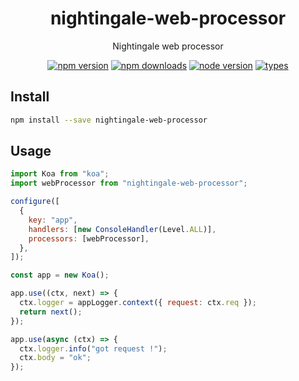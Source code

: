 <h1 align="center">
  nightingale-web-processor
</h1>

<p align="center">
  Nightingale web processor
</p>

<p align="center">
  <a href="https://npmjs.org/package/nightingale-web-processor"><img src="https://img.shields.io/npm/v/nightingale-web-processor.svg?style=flat-square" alt="npm version"></a>
  <a href="https://npmjs.org/package/nightingale-web-processor"><img src="https://img.shields.io/npm/dw/nightingale-web-processor.svg?style=flat-square" alt="npm downloads"></a>
  <a href="https://npmjs.org/package/nightingale-web-processor"><img src="https://img.shields.io/node/v/nightingale-web-processor.svg?style=flat-square" alt="node version"></a>
  <a href="https://npmjs.org/package/nightingale-web-processor"><img src="https://img.shields.io/npm/types/nightingale-web-processor.svg?style=flat-square" alt="types"></a>
</p>

## Install

```bash
npm install --save nightingale-web-processor
```

## Usage

```js
import Koa from "koa";
import webProcessor from "nightingale-web-processor";

configure([
  {
    key: "app",
    handlers: [new ConsoleHandler(Level.ALL)],
    processors: [webProcessor],
  },
]);

const app = new Koa();

app.use((ctx, next) => {
  ctx.logger = appLogger.context({ request: ctx.req });
  return next();
});

app.use(async (ctx) => {
  ctx.logger.info("got request !");
  ctx.body = "ok";
});
```
